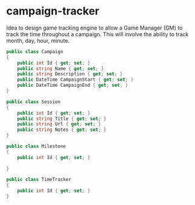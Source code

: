# campaign-tracker

Idea to design game tracking engine to allow a Game Manager (GM) to track the time throughout a campaign.  This will involve the ability to track month, day, hour, minute.

```cs
public class Campaign 
{
    public int Id { get; set; }
    public string Name { get; set; }
    public string Description { get; set; }
    public DateTime CampaignStart { get; set; }
    public DateTime CampaignEnd { get; set; }
}
```

```cs
public class Session
{
    public int Id { get; set; }
    public string Title { get; set; }
    public string Url { get; set; }
    public string Notes { get; set; }
}
```

```cs
public class Milestone
{
    public int Id { get; set; }
    
}
```

```cs
public class TimeTracker 
{
    public int Id { get; set; }
}
```
